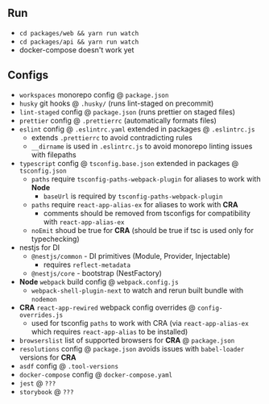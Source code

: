 ## Run

- `cd packages/web && yarn run watch`
- `cd packages/api && yarn run watch`
- docker-compose doesn't work yet

## Configs

- `workspaces` monorepo config @ `package.json`
- `husky` git hooks @ `.husky/` (runs lint-staged on precommit)
- `lint-staged` config @ `package.json` (runs prettier on staged files)
- `prettier` config @ `.prettierrc` (automatically formats files)
- `eslint` config @ `.eslintrc.yaml` extended in packages @ `.eslintrc.js`
  - extends `.prettierrc` to avoid contradicting rules
  - `__dirname` is used in `.eslintrc.js` to avoid monorepo linting issues with filepaths
- `typescript` config @ `tsconfig.base.json` extended in packages @ `tsconfig.json`
  - `paths` require `tsconfig-paths-webpack-plugin` for aliases to work with **Node**
    - `baseUrl` is required by `tsconfig-paths-webpack-plugin`
  - `paths` require `react-app-alias-ex` for aliases to work with **CRA**
    - comments should be removed from tsconfigs for compatibility with `react-app-alias-ex`
  - `noEmit` shoud be true for **CRA** (should be true if tsc is used only for typechecking)
- nestjs for DI
  - `@nestjs/common` - DI primitives (Module, Provider, Injectable)
    - requires `reflect-metadata`
  - `@nestjs/core` - bootstrap (NestFactory)
- **Node** `webpack` build config @ `webpack.config.js`
  - `webpack-shell-plugin-next` to watch and rerun built bundle with `nodemon`
- **CRA** `react-app-rewired` webpack config overrides @ `config-overrides.js`
  - used for tsconfig `paths` to work with CRA (via `react-app-alias-ex` which requires `react-app-alias` to be installed)
- `browserslist` list of supported browsers for **CRA** @ `package.json`
- `resolutions` config @ `package.json` avoids issues with `babel-loader` versions for **CRA**
- `asdf` config @ `.tool-versions`
- `docker-compose` config @ `docker-compose.yaml`
- `jest` @ `???`
- `storybook` @ `???`
